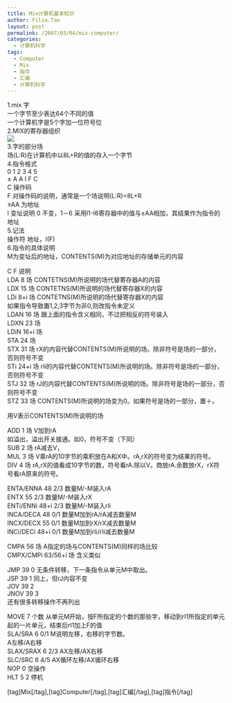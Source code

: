 ```yaml
---
title: Mix计算机基本知识
author: Filia.Tao
layout: post
permalink: /2007/03/04/mix-computer/
categories:
  - 计算机科学
tags:
  - Computer
  - Mix
  - 指令
  - 汇编
  - 计算机科学
---
```

1.mix 字  
一个字节至少表达64个不同的值  
一个计算机字是5个字加一位符号位  
2.MIX的寄存器组织  
![][1]  
3.字的部分场  
场(L:R)在计算机中以8L+R的值的存入一个字节  
4.指令格式  
0 1 2 3 4 5  
± A A I F C  
C 操作码  
F 对操作码的说明，通常是一个场说明(L:R)=8L+R  
±AA 为地址  
I 变址说明 0 不变，1－6 采用I1-I6寄存器中的值与±AA相加，其结果作为指令的地址  
5.记法  
操作符 地址，I(F)  
6.指令的具体说明  
M为变址后的地址，CONTENTS(M)为对应地址的存储单元的内容

C F 说明  
LDA 8 场 CONTETNS(M)所说明的场代替寄存器A的内容  
LDX 15 场 CONTETNS(M)所说明的场代替寄存器X的内容  
LDi 8+i 场 CONTETNS(M)所说明的场代替寄存器X的内容  
如果指令导致置1,2,3字节为非0,则改指令未定义  
LDAN 16 场 跟上面的指令含义相同，不过把相反的符号装入  
LDXN 23 场  
LDiN 16+i 场  
STA 24 场  
STX 31 场 rX的内容代替CONTENTS(M)所说明的场。除非符号是场的一部分，否则符号不变  
STi 24+i 场 rIi的内容代替CONTENTS(M)所说明的场。除非符号是场的一部分，否则符号不变  
STJ 32 场 rJ的内容代替CONTENTS(M)所说明的场。除非符号是场的一部分，否则符号不变  
STZ 33 场 CONTENTS(M)所说明的场变为0。如果符号是场的一部分，置＋。

用V表示CONTENTS(M)所说明的场

ADD 1 场 V加到rA  
如溢出，溢出开关接通。如0，符号不变（下同）  
SUB 2 场 rA减去V，  
MUL 3 场 V乘rA的10字节的乘积放在A和X中。rA,rX的符号变为结果的符号。  
DIV 4 场 rA,rX的值看成10字节的数，符号看rA.除以V。商放rA.余数放rX，rX符号看rA原来的符号。

ENTA/ENNA 48 2/3 数量M/-M装入rA  
ENTX 55 2/3 数量M/-M装入rX  
ENTi/ENNi 48+i 2/3 数量M/-M装入rIi  
INCA/DECA 48 0/1 数量M加到rA/rA减去数量M  
INCX/DECX 55 0/1 数量M加到rX/rX减去数量M  
INCi/DECi 48+i 0/1 数量M加到rIi/rIi减去数量M

CMPA 56 场 A指定的场与CONTENTS(M)同样的场比较  
CMPX/CMPi 63/56+i 场 含义类似

JMP 39 0 无条件转移，下一条指令从单元M中取出。  
JSP 39 1 同上，但rJ内容不变  
JOV 39 2  
JNOV 39 3  
还有很多转移操作不再列出

MOVE 7 个数 从单元M开始，按F所指定的个数的那些字，移动到rI1所指定的单元起的一片单元，结束后rI1加上F的值  
SLA/SRA 6 0/1 M说明左移，右移的字节数。  
A左移/A右移  
SLAX/SRAX 6 2/3 AX左移/AX右移  
SLC/SRC 6 4/5 AX循环左移/AX循环右移  
NOP 0 空操作  
HLT 5 2 停机

[tag]Mix[/tag],[tag]Computer[/tag],[tag]汇编[/tag],[tag]指令[/tag]

 [1]: http://blog.ftao.org/wp-content/uploads/2007/03/mix-reg.jpg
